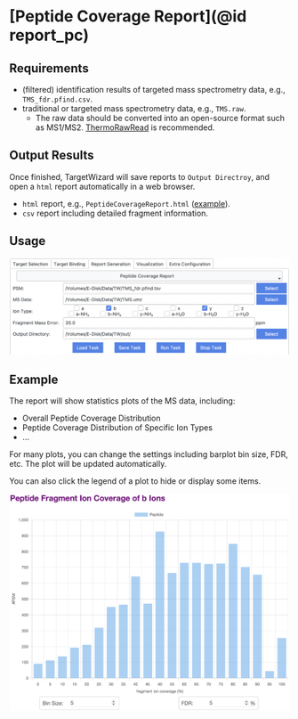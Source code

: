 # [Peptide Coverage Report](@id report_pc)

## Requirements
- (filtered) identification results of targeted mass spectrometry data, e.g., `TMS_fdr.pfind.csv`.
- traditional or targeted mass spectrometry data, e.g., `TMS.raw`.
  - The raw data should be converted into an open-source format such as MS1/MS2. [ThermoRawRead](http://thermorawread.ctarn.io) is recommended.

## Output Results
Once finished, TargetWizard will save reports to `Output Directroy`, and open a `html` report automatically in a web browser.
- `html` report, e.g., `PeptideCoverageReport.html` ([example](../../assets/report/PeptideCoverageReport.html)).
- `csv` report including detailed fragment information.

## Usage
![Basic Acquisition Report](../../assets/report/PeptideCoverageReport.png)

## Example
The report will show statistics plots of the MS data, including:
- Overall Peptide Coverage Distribution
- Peptide Coverage Distribution of Specific Ion Types
- …

For many plots, you can change the settings including barplot bin size, FDR, etc.
The plot will be updated automatically.

You can also click the legend of a plot to hide or display some items.

![Peptide Fragment Ion Coverage of b Ions](../../assets/report/PeptideCoverageReport_b.png)